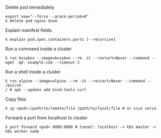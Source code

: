 Delete pod immediately

    export now="--force --grace-period=0"
    k delete pod nginx $now

Explain manifest fields

    k explain pod.spec.containers.ports [--recursive]

Run a command inside a cluster

    k run busybox --image=busybox --rm -it --restart=Never --command -- wget -qO- example.com --timeout 2

Run a shell inside a cluster

    k run alpine --image=alpine --rm -it --restart=Never --command -- /bin/sh
    / # apk --update add bind-tools curl

Copy files

    k cp <pod>:/path/to/remote/file /path/to/local/file # or vice versa

Forward a port from localhost to cluster

    k port-forward <pod> 8080:8080 # tunnel: localhost -> k8s master -> k8s worker node
